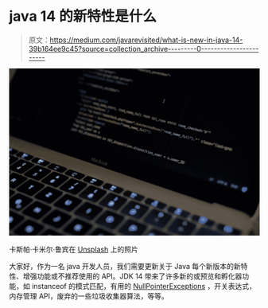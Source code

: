 # java 14 的新特性是什么

> 原文：<https://medium.com/javarevisited/what-is-new-in-java-14-39b164ee9c45?source=collection_archive---------0----------------------->

![](img/2765c5e5c4ab7c836ef9196e1d2eb546.png)

卡斯帕·卡米尔·鲁宾在 [Unsplash](https://unsplash.com?utm_source=medium&utm_medium=referral) 上的照片

大家好，作为一名 java 开发人员，我们需要更新关于 Java 每个新版本的新特性、增强功能或不推荐使用的 API。JDK 14 带来了许多新的或预览和孵化器功能，如 instanceof 的模式匹配，有用的 [NullPointerExceptions](https://javarevisited.blogspot.com/2012/06/common-cause-of-javalangnullpointerexce.html) ，开关表达式，内存管理 API，废弃的一些垃圾收集器算法，等等。